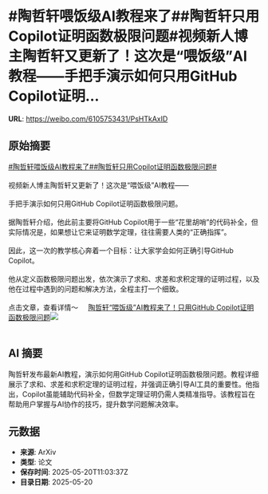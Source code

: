# #陶哲轩喂饭级AI教程来了##陶哲轩只用Copilot证明函数极限问题#视频新人博主陶哲轩又更新了！这次是“喂饭级”AI教程——手把手演示如何只用GitHub Copilot证明...

**URL**: https://weibo.com/6105753431/PsHTkAxID

## 原始摘要

<a href="https://m.weibo.cn/search?containerid=231522type%3D1%26t%3D10%26q%3D%23%E9%99%B6%E5%93%B2%E8%BD%A9%E5%96%82%E9%A5%AD%E7%BA%A7AI%E6%95%99%E7%A8%8B%E6%9D%A5%E4%BA%86%23&amp;extparam=%23%E9%99%B6%E5%93%B2%E8%BD%A9%E5%96%82%E9%A5%AD%E7%BA%A7AI%E6%95%99%E7%A8%8B%E6%9D%A5%E4%BA%86%23" data-hide=""><span class="surl-text">#陶哲轩喂饭级AI教程来了#</span></a><a href="https://m.weibo.cn/search?containerid=231522type%3D1%26t%3D10%26q%3D%23%E9%99%B6%E5%93%B2%E8%BD%A9%E5%8F%AA%E7%94%A8Copilot%E8%AF%81%E6%98%8E%E5%87%BD%E6%95%B0%E6%9E%81%E9%99%90%E9%97%AE%E9%A2%98%23&amp;extparam=%23%E9%99%B6%E5%93%B2%E8%BD%A9%E5%8F%AA%E7%94%A8Copilot%E8%AF%81%E6%98%8E%E5%87%BD%E6%95%B0%E6%9E%81%E9%99%90%E9%97%AE%E9%A2%98%23" data-hide=""><span class="surl-text">#陶哲轩只用Copilot证明函数极限问题#</span></a><br><br>视频新人博主陶哲轩又更新了！这次是“喂饭级”AI教程——<br><br>手把手演示如何只用GitHub Copilot证明函数极限问题。<br><br>据陶哲轩介绍，他此前主要将GitHub Copilot用于一些“花里胡哨”的代码补全，但实际情况是，如果想让它来证明数学定理，往往需要人类的“正确指挥”。<br><br>因此，这一次的教学核心奔着一个目标：让大家学会如何正确引导GitHub Copilot。<br><br>他从定义函数极限问题出发，依次演示了求和、求差和求积定理的证明过程，以及他在过程中遇到的问题和解决方法，全程主打一个细致。<br><br>点击文章，查看详情～ <a href="https://weibo.com/ttarticle/p/show?id=2309405168419070148668" data-hide=""><span class="url-icon"><img style="width: 1rem;height: 1rem" src="https://h5.sinaimg.cn/upload/2015/09/25/3/timeline_card_small_article_default.png" referrerpolicy="no-referrer"></span><span class="surl-text">陶哲轩“喂饭级”AI教程来了！只用GitHub Copilot证明函数极限问题</span></a><img style="" src="https://tvax4.sinaimg.cn/large/006Fd7o3gy1i1m1tax745j30rs0fm40i.jpg" referrerpolicy="no-referrer"><br><br>

## AI 摘要

陶哲轩发布最新AI教程，演示如何用GitHub Copilot证明函数极限问题。教程详细展示了求和、求差和求积定理的证明过程，并强调正确引导AI工具的重要性。他指出，Copilot虽能辅助代码补全，但数学定理证明仍需人类精准指导。该教程旨在帮助用户掌握与AI协作的技巧，提升数学问题解决效率。

## 元数据

- **来源**: ArXiv
- **类型**: 论文
- **保存时间**: 2025-05-20T11:03:37Z
- **目录日期**: 2025-05-20
